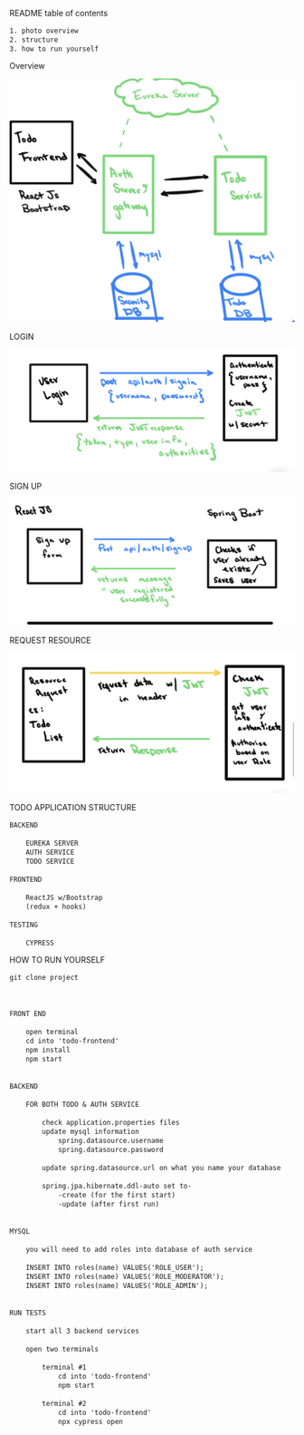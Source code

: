 README table of contents

	1. photo overview
	2. structure
	3. how to run yourself


Overview

![alt text](https://github.com/Mattlomet/JWT-todo-application/blob/main/assets/overview.jpg)
		

LOGIN

![alt text](https://github.com/Mattlomet/JWT-todo-application/blob/main/assets/login.jpg)


SIGN UP


![alt text](https://github.com/Mattlomet/JWT-todo-application/blob/main/assets/signup.jpg)


REQUEST RESOURCE


![alt text](https://github.com/Mattlomet/JWT-todo-application/blob/main/assets/requestResource.jpg)



TODO APPLICATION STRUCTURE


	BACKEND
	
		EUREKA SERVER
		AUTH SERVICE
		TODO SERVICE
		
	FRONTEND
	
		ReactJS w/Bootstrap
		(redux + hooks)
		
	TESTING
	
		CYPRESS
		
		
HOW TO RUN YOURSELF


	git clone project
	
	
	
	FRONT END
	
		open terminal
		cd into 'todo-frontend'
		npm install
		npm start
		
		
	BACKEND
	
		FOR BOTH TODO & AUTH SERVICE
		
			check application.properties files
			update mysql information
				spring.datasource.username
				spring.datasource.password
				
			update spring.datasource.url on what you name your database
			
			spring.jpa.hibernate.ddl-auto set to-
				-create (for the first start)
				-update (after first run)
			
		
	MYSQL
	
		you will need to add roles into database of auth service
		
		INSERT INTO roles(name) VALUES('ROLE_USER');
		INSERT INTO roles(name) VALUES('ROLE_MODERATOR');
		INSERT INTO roles(name) VALUES('ROLE_ADMIN');
		
		
	RUN TESTS
		
		start all 3 backend services
		
		open two terminals
		
			terminal #1
				cd into 'todo-frontend'
				npm start
			
			terminal #2
				cd into 'todo-frontend'
				npx cypress open
	
	
	
	
	
	
	
	
